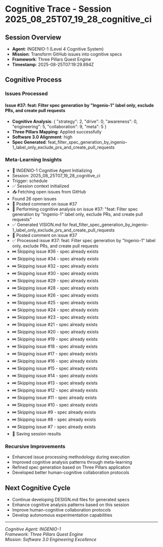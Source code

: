 # Cognitive Trace - Session 2025_08_25T07_19_28_cognitive_ci

## Session Overview
- **Agent**: INGENIO-1 (Level 4 Cognitive System)
- **Mission**: Transform GitHub issues into cognitive specs
- **Framework**: Three Pillars Quest Engine
- **Timestamp**: 2025-08-25T07:19:29.894Z

## Cognitive Process

### Issues Processed

#### Issue #37: feat: Filter spec generation by "Ingenio-1" label only, exclude PRs, and create pull requests
- **Cognitive Analysis**: {
  "strategy": 2,
  "drive": 0,
  "awareness": 0,
  "engineering": 5,
  "collaboration": 9,
  "meta": 5
}
- **Three Pillars Mapping**: Applied successfully
- **Software 3.0 Alignment**: high
- **Spec Generated**: feat_filter_spec_generation_by_ingenio-1_label_only_exclude_prs_and_create_pull_requests


### Meta-Learning Insights
- 🧠 INGENIO-1 Cognitive Agent Initializing
- Session: 2025_08_25T07_19_28_cognitive_ci
- Trigger: schedule
- ✅ Session context initialized
- 📥 Fetching open issues from GitHub
- Found 26 open issues
- 💬 Posted comment on issue #37
- 🧠 Performing cognitive analysis on issue #37: "feat: Filter spec generation by "Ingenio-1" label only, exclude PRs, and create pull requests"
- ✅ Generated VISION.md for feat_filter_spec_generation_by_ingenio-1_label_only_exclude_prs_and_create_pull_requests
- 💬 Posted comment on issue #37
- ✅ Processed issue #37: feat: Filter spec generation by "Ingenio-1" label only, exclude PRs, and create pull requests
- ⏭️  Skipping issue #36 - spec already exists
- ⏭️  Skipping issue #34 - spec already exists
- ⏭️  Skipping issue #32 - spec already exists
- ⏭️  Skipping issue #30 - spec already exists
- ⏭️  Skipping issue #29 - spec already exists
- ⏭️  Skipping issue #28 - spec already exists
- ⏭️  Skipping issue #26 - spec already exists
- ⏭️  Skipping issue #25 - spec already exists
- ⏭️  Skipping issue #24 - spec already exists
- ⏭️  Skipping issue #23 - spec already exists
- ⏭️  Skipping issue #21 - spec already exists
- ⏭️  Skipping issue #20 - spec already exists
- ⏭️  Skipping issue #19 - spec already exists
- ⏭️  Skipping issue #18 - spec already exists
- ⏭️  Skipping issue #17 - spec already exists
- ⏭️  Skipping issue #16 - spec already exists
- ⏭️  Skipping issue #15 - spec already exists
- ⏭️  Skipping issue #14 - spec already exists
- ⏭️  Skipping issue #13 - spec already exists
- ⏭️  Skipping issue #12 - spec already exists
- ⏭️  Skipping issue #11 - spec already exists
- ⏭️  Skipping issue #10 - spec already exists
- ⏭️  Skipping issue #9 - spec already exists
- ⏭️  Skipping issue #8 - spec already exists
- ⏭️  Skipping issue #7 - spec already exists
- 💾 Saving session results

### Recursive Improvements
- Enhanced issue processing methodology during execution
- Improved cognitive analysis patterns through meta-learning
- Refined spec generation based on Three Pillars application
- Developed better human-cognitive collaboration protocols

## Next Cognitive Cycle
- Continue developing DESIGN.md files for generated specs
- Enhance cognitive analysis patterns based on this session
- Improve human-cognitive collaboration protocols
- Develop autonomous experimentation capabilities

---
*Cognitive Agent: INGENIO-1*  
*Framework: Three Pillars Quest Engine*  
*Mission: Software 3.0 Engineering Excellence*